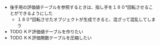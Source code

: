 * 後手用の評価値テーブルを参照するときは、指し手を１８０°回転させることができるようにした
  * １８０°回転させたオブジェクトが生成できると、混ざって混乱してしまう
* TODO ＫＰ評価値テーブルを作りたい
* TODO ＫＫ評価関数テーブルを圧縮したい

